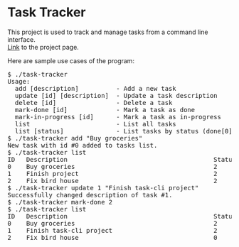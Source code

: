 # Task Tracker

This project is used to track and manage tasks from a command line interface.\
[Link](https://roadmap.sh/projects/task-tracker) to the project page.

Here are sample use cases of the program:
<pre>
$ ./task-tracker 
Usage:
  add [description]          - Add a new task
  update [id] [description]  - Update a task description
  delete [id]                - Delete a task
  mark-done [id]             - Mark a task as done
  mark-in-progress [id]      - Mark a task as in-progress
  list                       - List all tasks
  list [status]              - List tasks by status (done[0], in-progress[1], todo[2])
$ ./task-tracker add "Buy groceries"
New task with id #0 added to tasks list.
$ ./task-tracker list
ID   Description                                       Status      Created At          Modified At         
0    Buy groceries                                     2           2024-12-07 23:03:10 2024-12-07 23:03:10 
1    Finish project                                    2           2024-12-07 23:04:16 2024-12-07 23:04:16 
2    Fix bird house                                    2           2024-12-07 23:05:24 2024-12-07 23:05:24
$ ./task-tracker update 1 "Finish task-cli project"
Successfully changed description of task #1.
$ ./task-tracker mark-done 2
$ ./task-tracker list
ID   Description                                       Status      Created At          Modified At         
0    Buy groceries                                     2           2024-12-07 23:03:10 2024-12-07 23:03:10 
1    Finish task-cli project                           2           2024-12-07 23:04:16 2024-12-07 23:07:14 
2    Fix bird house                                    0           2024-12-07 23:05:24 2024-12-07 23:07:41
<pre>

